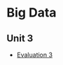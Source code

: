 # Big Data

## Unit 3

* [Evaluation 3](https://github.com/EdsonAlvarado/Datos-Masivos/blob/Unidad_3/Evaluation_3/README.md)

